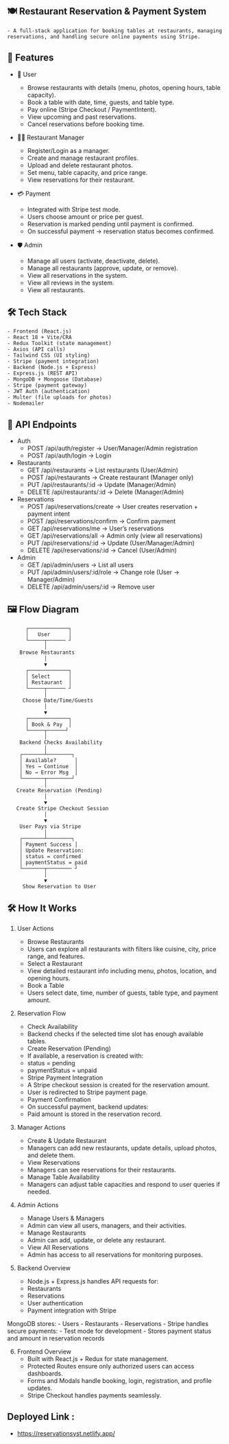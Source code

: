 ## 🍽️ Restaurant Reservation & Payment System
    - A full-stack application for booking tables at restaurants, managing reservations, and handling secure online payments using Stripe.

## 🚀 Features
- 👤 User
    - Browse restaurants with details (menu, photos, opening hours, table capacity).
    - Book a table with date, time, guests, and table type.
    - Pay online (Stripe Checkout / PaymentIntent).
    - View upcoming and past reservations.
    - Cancel reservations before booking time.

- 👨‍🍳 Restaurant Manager
    - Register/Login as a manager.
    - Create and manage restaurant profiles.
    - Upload and delete restaurant photos.
    - Set menu, table capacity, and price range.
    - View reservations for their restaurant.

- 💳 Payment
    - Integrated with Stripe test mode.
    - Users choose amount or price per guest.
    - Reservation is marked pending until payment is confirmed.
    - On successful payment → reservation status becomes confirmed.

- 🛡️ Admin
    - Manage all users (activate, deactivate, delete).
    - Manage all restaurants (approve, update, or remove).
    - View all reservations in the system.
    - View all reviews in the system.
    - View all restaurants.

## 🛠️ Tech Stack
    - Frontend (React.js)
    - React 18 + Vite/CRA
    - Redux Toolkit (state management)
    - Axios (API calls)
    - Tailwind CSS (UI styling)
    - Stripe (payment integration)
    - Backend (Node.js + Express)
    - Express.js (REST API)
    - MongoDB + Mongoose (Database)
    - Stripe (payment gateway)
    - JWT Auth (authentication)
    - Multer (file uploads for photos)
    - Nodemailer

## 📌 API Endpoints
- Auth
    - POST /api/auth/register → User/Manager/Admin registration
    - POST /api/auth/login → Login
- Restaurants
    - GET /api/restaurants → List restaurants (User/Admin)
    - POST /api/restaurants → Create restaurant (Manager only)
    - PUT /api/restaurants/:id → Update (Manager/Admin)
    - DELETE /api/restaurants/:id → Delete (Manager/Admin)
- Reservations
    - POST /api/reservations/create → User creates reservation + payment intent
    - POST /api/reservations/confirm → Confirm payment
    - GET /api/reservations/me → User’s reservations
    - GET /api/reservations/all → Admin only (view all reservations)
    - PUT /api/reservations/:id → Update (User/Manager/Admin)
    - DELETE /api/reservations/:id → Cancel (User/Admin)
- Admin
    - GET /api/admin/users → List all users
    - PUT /api/admin/users/:id/role → Change role (User → Manager/Admin)
    - DELETE /api/admin/users/:id → Remove user

## 🖼️ Flow Diagram
    
          ┌─────────────┐
          │   User      │
          └─────┬────── ┘
                │
        Browse Restaurants
                │
                ▼
          ┌─────────────┐
          │ Select      │
          │ Restaurant  │
          └─────┬────── ┘
                │
         Choose Date/Time/Guests
                │
                ▼
          ┌─────────────┐
          │ Book & Pay  │
          └─────┬──────┘
                │
        Backend Checks Availability
                │
        ┌───────┴────────┐
        │ Available?      │
        │ Yes → Continue  │
        │ No → Error Msg  │
        └───────┬────────┘
                │
       Create Reservation (Pending)
                │
                ▼
       Create Stripe Checkout Session
                │
                ▼
        User Pays via Stripe
                │
        ┌───────┴────────┐
        │ Payment Success │
        │ Update Reservation:
        │ status = confirmed
        │ paymentStatus = paid
        └───────┬──────── ┘
                │
                ▼
         Show Reservation to User

## 🛠️ How It Works
1. User Actions
    - Browse Restaurants
    - Users can explore all restaurants with filters like cuisine, city, price range, and features.
    - Select a Restaurant
    - View detailed restaurant info including menu, photos, location, and opening hours.
    - Book a Table
    - Users select date, time, number of guests, table type, and payment amount.

2. Reservation Flow
    - Check Availability
    - Backend checks if the selected time slot has enough available tables.
    - Create Reservation (Pending)
    - If available, a reservation is created with:
    - status = pending
    - paymentStatus = unpaid
    - Stripe Payment Integration
    - A Stripe checkout session is created for the reservation amount.
    - User is redirected to Stripe payment page.
    - Payment Confirmation
    - On successful payment, backend updates:
    - Paid amount is stored in the reservation record.

3. Manager Actions
    - Create & Update Restaurant
    - Managers can add new restaurants, update details, upload photos, and delete them.
    - View Reservations
    - Managers can see reservations for their restaurants.
    - Manage Table Availability
    - Managers can adjust table capacities and respond to user queries if needed.

4. Admin Actions
    - Manage Users & Managers
    - Admin can view all users, managers, and their activities.
    - Manage Restaurants
    - Admin can add, update, or delete any restaurant.
    - View All Reservations
    - Admin has access to all reservations for monitoring purposes.

5. Backend Overview
    - Node.js + Express.js handles API requests for:
    - Restaurants
    - Reservations
    - User authentication
    - Payment integration with Stripe

MongoDB stores:
    - Users
    - Restaurants
    - Reservations
    - Stripe handles secure payments:
    - Test mode for development
    - Stores payment status and amount in reservation records

6. Frontend Overview
    - Built with React.js + Redux for state management.
    - Protected Routes ensure only authorized users can access dashboards.
    - Forms and Modals handle booking, login, registration, and profile updates.
    - Stripe Checkout handles payments seamlessly.

## Deployed Link :
- https://reservationsyst.netlify.app/